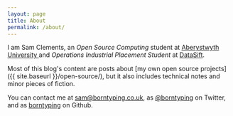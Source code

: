 ```yaml
---
layout: page
title: About
permalink: /about/
---
```


I am Sam Clements, an *Open Source Computing* student at [Aberystwyth University ](http://www.aber.ac.uk/en/) and *Operations Industrial Placement Student* at [DataSift](http://datasift.com/).

Most of this blog's content are posts about [my own open source projects]({{ site.baseurl }}/open-source/), but it also includes technical notes and minor pieces of fiction.

You can contact me at [sam@borntyping.co.uk](mailto:sam@borntyping.co.uk), as [@borntyping](https://twitter.com/borntyping) on Twitter, and as [borntyping](https://github.com/borntyping) on Github.
